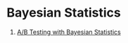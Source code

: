 # Bayesian Statistics

1. [A/B Testing with Bayesian Statistics](https://github.com/Argaadya/bayesian_inference/tree/main/ab_test)
